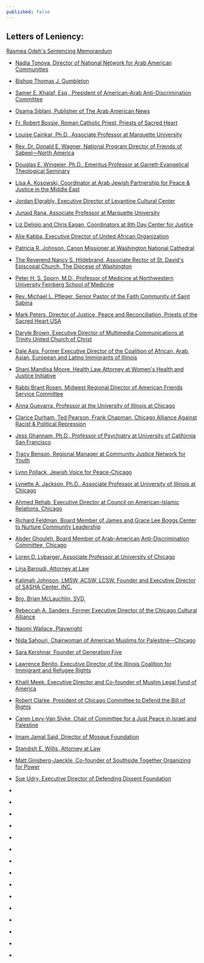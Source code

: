 ```yaml
---
published: false
---
```


## Letters of Leniency:

<a href="{{site.baseurl}}/assets/img/160-main.pdf">Rasmea Odeh's Sentencing Memorandum</a>

- <a href="{{site.baseurl}}/assets/img/160-5.pdf">Nadia Tonova, Director of National Network for Arab American Communities</a>

- <a href="{{site.baseurl}}/assets/img/160-6.pdf">Bishop Thomas J. Gumbleton</a>
- <a href="{{site.baseurl}}/assets/img/160-7.pdf">Samer E. Khalaf, Esq., President of American-Arab Anti-Discrimination Committee</a>
- <a href="{{site.baseurl}}/assets/img/160-8.pdf">Osama Siblani, Publisher of The Arab American News</a>
- <a href="{{site.baseurl}}/assets/img/160-9.pdf">Fr. Robert Bossie, Roman Catholic Priest, Priests of Sacred Heart</a>
- <a href="{{site.baseurl}}/assets/img/160-10.pdf">Louise Cainkar, Ph.D., Associate Professor at Marquette University</a>
- <a href="{{site.baseurl}}/assets/img/160-11.pdf">Rev. Dr. Donald E. Wagner, National Program Director of Friends of Sabeel—North America</a>
- <a href="{{site.baseurl}}/assets/img/160-12.pdf">Douglas E. Wingeier, Ph.D., Emeritus Professor at Garrett-Evangelical Theological Seminary</a>
- <a href="{{site.baseurl}}/assets/img/160-13.pdf">Lisa A. Kosowski, Coordinator at Arab Jewish Partnership for Peace & Justice in the Middle East</a>
- <a href="{{site.baseurl}}/assets/img/160-14.pdf">Jordan Elgrably, Executive Director of Levantine Cultural Center</a>
- <a href="{{site.baseurl}}/assets/img/160-15.pdf">Junaid Rana, Associate Professor at Marquette University</a>
- <a href="{{site.baseurl}}/assets/img/160-16.pdf">Liz Deligio and Chris Eagan, Coordinators at 8th Day Center for Justice</a>
- <a href="{{site.baseurl}}/assets/img/160-17.pdf">Alie Kabba, Executive Director of United African Organization</a>
- <a href="{{site.baseurl}}/assets/img/160-18.pdf">Patricia R. Johnson, Canon Missioner at Washington National Cathedral</a>
- <a href="{{site.baseurl}}/assets/img/160-19.pdf">The Reverend Nancy S. Hildebrand, Associate Rector of St. David's Episcopal Church, The Diocese of Washington</a>
- <a href="{{site.baseurl}}/assets/img/160-20.pdf">Peter H. S. Sporn, M.D., Professor of Medicine at Northwestern University Feinberg School of Medicine</a>
- <a href="{{site.baseurl}}/assets/img/160-21.pdf">Rev. Michael L. Pfleger, Senior Pastor of the Faith Community of Saint Sabina</a>
- <a href="{{site.baseurl}}/assets/img/160-22.pdf">Mark Peters, Director of Justice, Peace and Reconciliation, Priests of the Sacred Heart USA</a>
- <a href="{{site.baseurl}}/assets/img/160-23.pdf">Daryle Brown, Executive Director of Multimedia Communications at Trinity United Church of Christ</a>
- <a href="{{site.baseurl}}/assets/img/160-24.pdf">Dale Asis, Former Executive Director of the Coalition of African, Arab, Asian, European and Latino Immigrants of Illinois</a>
- <a href="{{site.baseurl}}/assets/img/160-25.pdf">Shani Mandisa Moore, Health Law Attorney at Women's Health and Justice Initiative</a>
- <a href="{{site.baseurl}}/assets/img/160-26.pdf">Rabbi Brant Rosen, Midwest Regional Director of American Friends Service Committee</a>
- <a href="{{site.baseurl}}/assets/img/160-27.pdf">Anna Guevarra, Professor at the University of Illinois at Chicago</a>
- <a href="{{site.baseurl}}/assets/img/160-28.pdf">Clarice Durham, Ted Pearson, Frank Chapman, Chicago Alliance Against Racist & Political Repression</a>
- <a href="{{site.baseurl}}/assets/img/160-29.pdf">Jess Ghannam, Ph.D., Professor of Psychiatry at University of California San Francisco</a>
- <a href="{{site.baseurl}}/assets/img/160-30.pdf">Tracy Benson, Regional Manager at Community Justice Network for Youth</a>
- <a href="{{site.baseurl}}/assets/img/160-31.pdf">Lynn Pollack, Jewish Voice for Peace-Chicago</a>
- <a href="{{site.baseurl}}/assets/img/160-32.pdf">Lynette A. Jackson, Ph.D., Associate Professor at University of Illinois at Chicago</a>
- <a href="{{site.baseurl}}/assets/img/160-33.pdf">Ahmed Rehab, Executive Director at Council on American-Islamic Relations, Chicago</a>
- <a href="{{site.baseurl}}/assets/img/160-34.pdf">Richard Feldman, Board Member of James and Grace Lee Boggs Center to Nurture Community Leadership</a>
- <a href="{{site.baseurl}}/assets/img/160-35.pdf">Abder Ghouleh, Board Member of Arab-American Anti-Discrimination Committee, Chicago</a>
- <a href="{{site.baseurl}}/assets/img/160-36.pdf">Loren D. Lybarger, Associate Professor at University of Chicago</a>
- <a href="{{site.baseurl}}/assets/img/160-37.pdf">Lina Baroudi, Attorney at Law</a>
- <a href="{{site.baseurl}}/assets/img/160-38.pdf">Kalimah Johnson, LMSW, ACSW, LCSW, Founder and Executive Director of SASHA Center, INC.</a>
- <a href="{{site.baseurl}}/assets/img/160-39.pdf">Bro. Brian McLauchlin, SVD, </a>
- <a href="{{site.baseurl}}/assets/img/160-40.pdf">Rebeccah A. Sanders, Former Executive Director of the Chicago Cultural Alliance</a>
- <a href="{{site.baseurl}}/assets/img/160-41.pdf">Naomi Wallace, Playwright</a>
- <a href="{{site.baseurl}}/assets/img/160-42.pdf">Nida Sahouri, Chairwoman of American Muslims for Palestine—Chicago</a>
- <a href="{{site.baseurl}}/assets/img/160-43.pdf">Sara Kershnar, Founder of Generation Five</a>
- <a href="{{site.baseurl}}/assets/img/160-44.pdf">Lawrence Benito, Executive Director of the Illinois Coalition for Immigrant and Refugee Rights</a>
- <a href="{{site.baseurl}}/assets/img/160-45.pdf">Khalil Meek, Executive Director and Co-founder of Muslim Legal Fund of America</a>
- <a href="{{site.baseurl}}/assets/img/160-46.pdf">Robert Clarke, President of Chicago Committee to Defend the Bill of Rights</a>
- <a href="{{site.baseurl}}/assets/img/160-47.pdf">Caren Levy-Van Slyke, Chair of Committee for a Just Peace in Israel and Palestine</a>
- <a href="{{site.baseurl}}/assets/img/160-48.pdf">Imam Jamal Said, Director of Mosque Foundation</a>
- <a href="{{site.baseurl}}/assets/img/160-49.pdf">Standish E. Willis, Attorney at Law</a>
- <a href="{{site.baseurl}}/assets/img/160-50.pdf">Matt Ginsberg-Jaeckle, Co-founder of Southside Together Organizing for Power</a>
- <a href="{{site.baseurl}}/assets/img/160-51.pdf">Sue Udry, Executive Director of Defending Dissent Foundation</a>
- <a href="{{site.baseurl}}/assets/img/160-52.pdf"> </a>
- <a href="{{site.baseurl}}/assets/img/160-53.pdf"> </a>
- <a href="{{site.baseurl}}/assets/img/160-54.pdf"> </a>
- <a href="{{site.baseurl}}/assets/img/160-55.pdf"> </a>
- <a href="{{site.baseurl}}/assets/img/160-56.pdf"> </a>
- <a href="{{site.baseurl}}/assets/img/160-57.pdf"> </a>
- <a href="{{site.baseurl}}/assets/img/160-58.pdf"> </a>
- <a href="{{site.baseurl}}/assets/img/160-59.pdf"> </a>
- <a href="{{site.baseurl}}/assets/img/160-60.pdf"> </a>
- <a href="{{site.baseurl}}/assets/img/160-61.pdf"> </a>
- <a href="{{site.baseurl}}/assets/img/160-62.pdf"> </a>
- <a href="{{site.baseurl}}/assets/img/160-63.pdf"> </a>
- <a href="{{site.baseurl}}/assets/img/160-64.pdf"> </a>
- <a href="{{site.baseurl}}/assets/img/160-65.pdf"> </a>
- <a href="{{site.baseurl}}/assets/img/160-66.pdf"> </a>
<a href="{{site.baseurl}}/assets/img/160-67.pdf"> </a>
<a href="{{site.baseurl}}/assets/img/160-68.pdf"> </a>
<a href="{{site.baseurl}}/assets/img/160-69.pdf"> </a>
<a href="{{site.baseurl}}/assets/img/160-71.pdf"> </a>
<a href="{{site.baseurl}}/assets/img/160-72.pdf"> </a>
<a href="{{site.baseurl}}/assets/img/160-73.pdf"> </a>
<a href="{{site.baseurl}}/assets/img/160-74.pdf"> </a>
<a href="{{site.baseurl}}/assets/img/160-75.pdf"> </a>
<a href="{{site.baseurl}}/assets/img/160-76.pdf"> </a>
<a href="{{site.baseurl}}/assets/img/160-77.pdf"> </a>
<a href="{{site.baseurl}}/assets/img/160-78.pdf"> </a>
<a href="{{site.baseurl}}/assets/img/160-79.pdf"> </a>
<a href="{{site.baseurl}}/assets/img/160-80.pdf"> </a>
